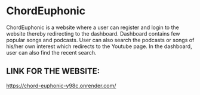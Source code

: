 # ChordEuphonic
ChordEuphonic is a website where a user can register and login to the website thereby redirecting to the dashboard. Dashboard contains few popular songs and podcasts. User can also search the podcasts or songs of his/her own interest which redirects to the Youtube page. In the dashboard, user can also find the recent search.

## LINK FOR THE WEBSITE:

https://chord-euphonic-y98c.onrender.com/
